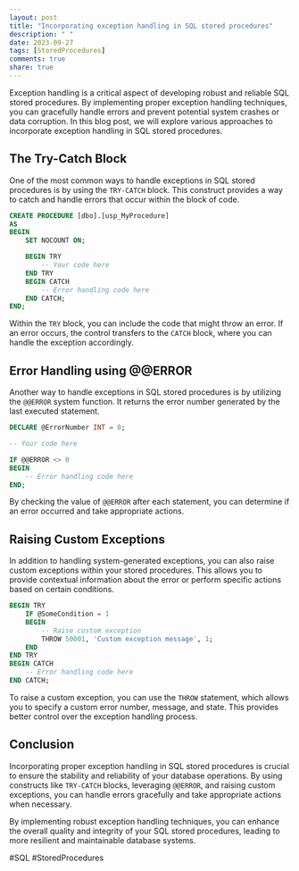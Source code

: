 ```yaml
---
layout: post
title: "Incorporating exception handling in SQL stored procedures"
description: " "
date: 2023-09-27
tags: [StoredProcedures]
comments: true
share: true
---
```


Exception handling is a critical aspect of developing robust and reliable SQL stored procedures. By implementing proper exception handling techniques, you can gracefully handle errors and prevent potential system crashes or data corruption. In this blog post, we will explore various approaches to incorporate exception handling in SQL stored procedures.

## The Try-Catch Block

One of the most common ways to handle exceptions in SQL stored procedures is by using the `TRY-CATCH` block. This construct provides a way to catch and handle errors that occur within the block of code.

```sql
CREATE PROCEDURE [dbo].[usp_MyProcedure]
AS
BEGIN
    SET NOCOUNT ON;

    BEGIN TRY
        -- Your code here
    END TRY
    BEGIN CATCH
        -- Error handling code here
    END CATCH;
END;
```

Within the `TRY` block, you can include the code that might throw an error. If an error occurs, the control transfers to the `CATCH` block, where you can handle the exception accordingly.

## Error Handling using @@ERROR

Another way to handle exceptions in SQL stored procedures is by utilizing the `@@ERROR` system function. It returns the error number generated by the last executed statement.

```sql
DECLARE @ErrorNumber INT = 0;

-- Your code here

IF @@ERROR <> 0
BEGIN
    -- Error handling code here
END;
```

By checking the value of `@@ERROR` after each statement, you can determine if an error occurred and take appropriate actions.

## Raising Custom Exceptions

In addition to handling system-generated exceptions, you can also raise custom exceptions within your stored procedures. This allows you to provide contextual information about the error or perform specific actions based on certain conditions.

```sql
BEGIN TRY
    IF @SomeCondition = 1
    BEGIN
        -- Raise custom exception
        THROW 50001, 'Custom exception message', 1;
    END
END TRY
BEGIN CATCH
    -- Error handling code here
END CATCH;
```

To raise a custom exception, you can use the `THROW` statement, which allows you to specify a custom error number, message, and state. This provides better control over the exception handling process.

## Conclusion

Incorporating proper exception handling in SQL stored procedures is crucial to ensure the stability and reliability of your database operations. By using constructs like `TRY-CATCH` blocks, leveraging `@@ERROR`, and raising custom exceptions, you can handle errors gracefully and take appropriate actions when necessary.

By implementing robust exception handling techniques, you can enhance the overall quality and integrity of your SQL stored procedures, leading to more resilient and maintainable database systems.

#SQL #StoredProcedures